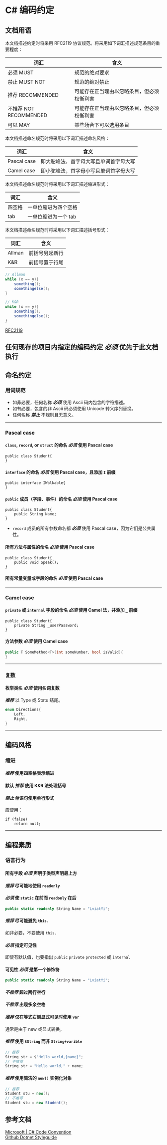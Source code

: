# C# 编码约定

## 文档用语

本文档描述约定时将采用 RFC2119 协议规范。将采用如下词汇描述规范条目的重要程度：

| 词汇                   | 含义                                       |
| ---------------------- | ------------------------------------------ |
| 必须 MUST              | 规范的绝对要求                             |
| 禁止 MUST NOT          | 规范的绝对禁止                             |
| 推荐 RECOMMENDED       | 可能存在正当理由以忽略条目，但必须权衡利害 |
| 不推荐 NOT RECOMMENDED | 可能存在正当理由以忽略条目，但必须权衡利害 |
| 可以 MAY               | 某些场合下可以选用条目                     |

本文档描述命名规范时将采用以下词汇描述命名风格：

| 词汇        | 含义                                   |
| ----------- | -------------------------------------- |
| Pascal case | 即大驼峰法，首字母大写且单词首字母大写 |
| Camel case  | 即小驼峰法，首字母小写且单词首字母大写 |

本文档描述命名规范时将采用以下词汇描述缩进形式：

| 词汇   | 含义                 |
| ------ | -------------------- |
| 四空格 | 一单位缩进为四个空格 |
| tab    | 一单位缩进为一个 tab |

本文档描述命名规范时将采用以下词汇描述括号形式：

| 词汇   | 含义           |
| ------ | -------------- |
| Allman | 前括号另起新行 |
| K&R    | 前括号置于行尾 |

```csharp
// Allman
while (x == y){
    something();
    somethingelse();
}

// K&R
while (x == y){
    something();
    somethingelse();
}
```

[RFC2119][rfc2119]

## 任何现存的项目内指定的编码约定 **_必须_** 优先于此文档执行

## 命名约定

### 用词规范

- 如非必要，任何名称 **_必须_** 使用 Ascii 码内包含的字符描述。
- 如有必要，包含的非 Ascii 码必须使用 Unicode 转义序列替换。
- 任何名称 **_禁止_** 不规则且无意义。

---

### Pascal case

#### `class`, `record`, or `struct` 的命名 **_必须_** 使用 Pascal case

```Csharp
public class Student{
}
```

#### `interface` 的命名 **_必须_** 使用 Pascal case，且添加 `I` 前缀

```Csharp
public interface IWalkable{
}
```

#### `public` 成员（字段、事件）的命名 **_必须_** 使用 Pascal case

```Csharp
public class Student{
    public String Name;
}
```

- `record` 成员的所有参数命名都 **_必须_** 使用 Pascal case，因为它们是公共属性。

#### 所有方法与属性的命名 **_必须_** 使用 Pascal case

```Csharp
public class Student{
    public void Speak();
}
```

#### 所有常量变量或字段的命名 **_必须_** 使用 Pascal case

---

### Camel case

#### `private` 或 `internal` 字段的命名 **_必须_** 使用 Camel 法，并添加 `_` 前缀

```Csharp
public class Student{
    private String _userPassword;
}
```

#### 方法参数 **_必须_** 使用 Camel case

```csharp
public T SomeMethod<T>(int someNumber, bool isValid){
}
```

---

### 复数

#### 枚举类名 **_必须_** 使用名词复数

**_推荐_** 以 Type 或 Statu 结尾。

```csharp
enum Directions{
    Left,
    Right,
}
```

---

## 编码风格

### 缩进

#### **_推荐_** 使用四空格表示缩进

#### 默认 **_推荐_** 使用 K&R 法处理括号

#### **_禁止_** 单语句使用单行形式

应使用：

```Csharp
if (false)
    return null;
```

---

## 编程素质

### 语言行为

#### 所有字段 **_必须_** 声明于类型声明最上方

#### **_推荐_** 尽可能地使用 `readonly`

#### **_必须_** 使 `static` 在前而 `readonly` 在后

```csharp
public static readonly String Name = "LviatYi";
```

#### **_推荐_** 尽可能避免 `this.`

如非必要，不要使用 `this.`

#### **_必须_** 指定可见性

即使有默认值，也要指出 `public` `private` `protected` 或 `internal`

#### 可见性 **_必须_** 是第一个修饰符

```csharp
public static readonly String Name = "LviatYi";
```

#### **_不推荐_** 超过两行空行

#### **_不推荐_** 出现多余空格

#### **_推荐_** 仅在等式右侧显式可见时使用 `var`

通常是由于 new 或显式转换。

#### **_推荐_** 使用 `$String` 而非 `String+varible`

```csharp
// 推荐
String str = $"Hello world,{name}";
// 不推荐
String str = "Hello world," + name;
```

#### **_推荐_** 使用简洁的 `new()` 实例化对象

```csharp
// 推荐
Student stu = new();
// 不推荐
Student stu = new Student();
```

## 参考文档

[Microsoft | C# Code Convention][csharpcodeconvention]  
[Github Dotnet Styleguide][dotnetstyleguide]

[rfc2119]: https://www.rfc-editor.org/rfc/rfc2119.txt
[csharpcodeconvention]: https://learn.microsoft.com/en-us/dotnet/csharp/fundamentals/coding-style/coding-conventions
[dotnetstyleguide]: https://github.com/dotnet/runtime/blob/main/docs/coding-guidelines/coding-style.md
